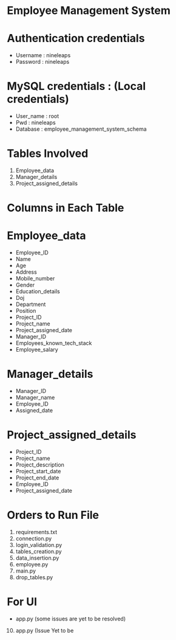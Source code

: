 # Employee Management System 

# Authentication credentials
- Username : nineleaps
- Password : nineleaps

# MySQL credentials : (Local credentials)
- User_name : root
- Pwd : nineleaps
- Database : employee_management_system_schema
  
# Tables Involved
1. Employee_data
2. Manager_details
3. Project_assigned_details

# Columns in Each Table
# Employee_data 
- Employee_ID
- Name
- Age
- Address
- Mobile_number
- Gender
- Education_details
- Doj
- Department
- Position
- Project_ID
- Project_name
- Project_assigned_date
- Manager_ID
- Employees_known_tech_stack
- Employee_salary

# Manager_details
- Manager_ID
- Manager_name
- Employee_ID
- Assigned_date

# Project_assigned_details 
- Project_ID
- Project_name
- Project_description
- Project_start_date
- Project_end_date
- Employee_ID
- Project_assigned_date

# Orders to Run File
1. requirements.txt
2. connection.py
3. login_validation.py
4. tables_creation.py
5. data_insertion.py
6. employee.py
7. main.py
8. drop_tables.py

# For UI
- app.py (some issues are yet to be resolved)
10. app.py (Issue Yet to be 
